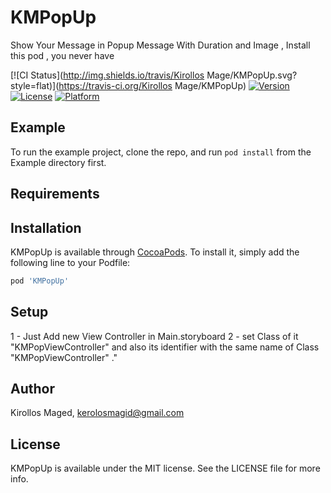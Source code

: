 # KMPopUp

Show Your Message in Popup Message With Duration and Image , Install this pod , you never have

[![CI Status](http://img.shields.io/travis/Kirollos Mage/KMPopUp.svg?style=flat)](https://travis-ci.org/Kirollos Mage/KMPopUp)
[![Version](https://img.shields.io/cocoapods/v/KMPopUp.svg?style=flat)](http://cocoapods.org/pods/KMPopUp)
[![License](https://img.shields.io/cocoapods/l/KMPopUp.svg?style=flat)](http://cocoapods.org/pods/KMPopUp)
[![Platform](https://img.shields.io/cocoapods/p/KMPopUp.svg?style=flat)](http://cocoapods.org/pods/KMPopUp)

## Example

To run the example project, clone the repo, and run `pod install` from the Example directory first.

## Requirements

## Installation

KMPopUp is available through [CocoaPods](http://cocoapods.org). To install
it, simply add the following line to your Podfile:

```ruby
pod 'KMPopUp'
```

## Setup
1 - Just Add new View Controller in Main.storyboard
2 - set Class of it "KMPopViewController" and also its identifier with the same name of Class "KMPopViewController" ."

## Author

Kirollos Maged, kerolosmagid@gmail.com

## License

KMPopUp is available under the MIT license. See the LICENSE file for more info.
